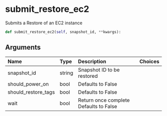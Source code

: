 # submit\_restore\_ec2

Submits a Restore of an EC2 instance

```python
def submit_restore_ec2(self, snapshot_id, **kwargs):
```

## Arguments

| Name | Type | Description | Choices |
| :--- | :--- | :--- | :--- |
| snapshot\_id | string | Snapshot ID to be restored |  |
| should\_power\_on | bool | Defaults to False |  |
| should\_restore\_tags | bool | Defaults to False |  |
| wait | bool | Return once complete Defaults to False |  |

